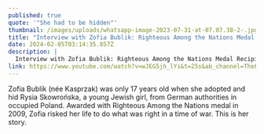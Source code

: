 ```yaml
---
published: true
quote: '"She had to be hidden"'
thumbnail: /images/uploads/whatsapp-image-2023-07-31-at-07.07.38-2-.jpg
title: "Interview with Zofia Bublik: Righteous Among the Nations Medal Recipient"
date: 2024-02-05T03:14:35.857Z
description: |
  Interview with Zofia Bublik: Righteous Among the Nations Medal Recipient
link: https://www.youtube.com/watch?v=wJEG5jh_lYs&t=25s&ab_channel=TheForgottenEuropeProject
---
```

Zofia Bublik (née Kasprzak) was only 17 years old when she adopted and hid Rysia Skowrońska, a young Jewish girl, from German authorities in occupied Poland. Awarded with Righteous Among the Nations medal in 2009, Zofia risked her life to do what was right in a time of war. This is her story.
